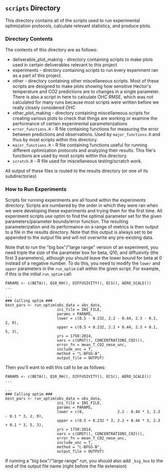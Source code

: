 ## `scripts` Directory

This directory contains all of the scripts used to run experimental optimization protocols, calculate relevant statistics, and produce plots.

### Directory Contents

The contents of this directory are as follows:

-   deliverable_plot_making - directory containing scripts to make plots used in certain deliverables relevant to this project
-   experiments - directory containing scripts to run every experiment ran as a part of this project.
-   other - directory containing other miscellaneous scripts. Most of these scripts are designed to make plots showing how sensitive Hector's temperature and CO2 predictions are to changes in a single parameter. There is also a script in here to calculate OHC RMSE, which was not calculated for many runs because most scripts were written before we really closely considered OHC
-   other_plot_making - directory containing miscellaneous scripts for creating various plots to check that things are working or examine the performance of certain experimental parameterizations
-   `error_functions.R` - R file containing functions for measuring the error between predictions and observations. Used by `major_functions.R` and thus by most scripts within this directory.
-   `major_functions.R` - R file containing functions useful for running different optimization protocols and analyzing their results. This file's functions are used by most scripts within this directory.
-   `scratch.R` - R file used for miscellaneous testing/scratch work.

All output of these files is routed to the results directory (or one of its subdirectories)

### How to Run Experiments

Scripts for running experiments are all found within the experiments directory. Scripts are numbered by the order in which they were ran when we were developing these experiments and trying them for the first time. All experiment scripts use optim to find the optimal parameter set for the given parameters/parameter bounds/error function. The resulting parameterization and its performance on a range of metrics is then output to a file in the results directory. Note that this output is always set to be appended to the output file and will not overwrite any pre-existing data.

Note that to run the "big box"/"large range" version of an experiment, you need triple the size of the parameter box for beta, Q10, and diffusivity (the first 3 parameters), although you should leave the lower bound for beta at 0 instead of a negative number. To do this, you need to modify the `lower` and `upper` parameters in the `run_optim` call within the given script. For example, if this is the initial `run_optim` call:

```         
PARAMS <- c(BETA(), Q10_RH(), DIFFUSIVITY(), ECS(), AERO_SCALE())
...

...
### Calling optim ###
best_pars <- run_optim(obs_data = obs_data,
                       ini_file = INI_FILE,
                       params = PARAMS,
                       lower = c(0.5 - 0.232, 2.2 - 0.44, 2.3 - 0.1, 2, 0),
                       upper = c(0.5 + 0.232, 2.2 + 0.44, 2.3 + 0.1, 5, 3),
                       yrs = 1750:2014,
                       vars = c(GMST(), CONCENTRATIONS_CO2()),
                       error_fn = mean_T_CO2_nmse_unc,
                       include_unc = T,
                       method = "L-BFGS-B",
                       output_file = OUTPUT)
```

Then you'll want to edit this call to be as follows:

```         
PARAMS <- c(BETA(), Q10_RH(), DIFFUSIVITY(), ECS(), AERO_SCALE())
...

...
### Calling optim ###
best_pars <- run_optim(obs_data = obs_data,
                       ini_file = INI_FILE,
                       params = PARAMS,
                       lower = c(0,               2.2 - 0.44 * 3, 2.3 - 0.1 * 3, 2, 0),
                       upper = c(0.5 + 0.232 * 3, 2.2 + 0.44 * 3, 2.3 + 0.1 * 3, 5, 3),
                       yrs = 1750:2014,
                       vars = c(GMST(), CONCENTRATIONS_CO2()),
                       error_fn = mean_T_CO2_nmse_unc,
                       include_unc = T,
                       method = "L-BFGS-B",
                       output_file = OUTPUT)
```
If running a "big box"/"large range" run, you should also add `_big_box` to the end of the output file name (right before the file extension)
